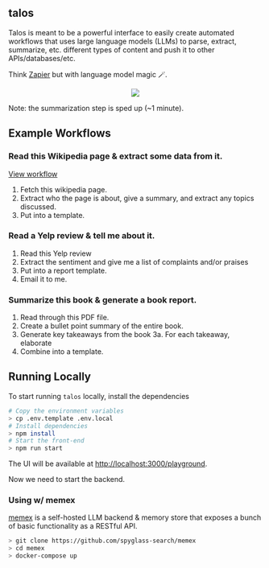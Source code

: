 ## talos

Talos is meant to be a powerful interface to easily create automated workflows
that uses large language models (LLMs) to parse, extract, summarize, etc. different
types of content and push it to other APIs/databases/etc.

Think [Zapier](https://en.wikipedia.org/wiki/Zapier) but with language model magic 🪄.

<p align="center">
   <a href="http://www.youtube.com/watch?v=wDnmEqclsBY">
      <img src="http://img.youtube.com/vi/wDnmEqclsBY/0.jpg">
   </a>
</p>

Note: the summarization step is sped up (~1 minute).

## Example Workflows

### Read this Wikipedia page & extract some data from it.

[View workflow](./docs/examples/webpage-extract.png)

1. Fetch this wikipedia page.
2. Extract who the page is about, give a summary, and extract any topics discussed.
3. Put into a template.

### Read a Yelp review & tell me about it.

1. Read this Yelp review
2. Extract the sentiment and give me a list of complaints and/or praises
3. Put into a report template.
4. Email it to me.

### Summarize this book & generate a book report.

1. Read through this PDF file.
2. Create a bullet point summary of the entire book.
3. Generate key takeaways from the book
   3a. For each takeaway, elaborate
4. Combine into a template.

## Running Locally

To start running `talos` locally, install the dependencies

```bash
# Copy the environment variables
> cp .env.template .env.local
# Install dependencies
> npm install
# Start the front-end
> npm run start
```

The UI will be available at [http://localhost:3000/playground](http://localhost:3000/playground).

Now we need to start the backend.

### Using w/ memex

[memex](https://github.com/spyglass-search/memex) is a self-hosted LLM backend & memory store
that exposes a bunch of basic functionality as a RESTful API.

```bash
> git clone https://github.com/spyglass-search/memex
> cd memex
> docker-compose up
```
